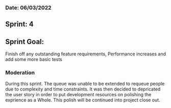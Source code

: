 ### Date: 06/03/2022

## Sprint: 4

## Sprint Goal: 
Finish off any outstanding feature requirements, Performance increases and add some more basic tests

### Moderation

During this sprint. The queue was unable to be extended to requeue people due to complexity and time constraints. It was then decided to depricated the user story in order to put development resources on polishing the exprience as a Whole. This polish will be continued into project close out.

